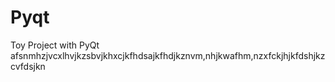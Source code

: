# Pyqt
Toy Project with PyQt
afsnmhzjvcxlhvjkzsbvjkhxcjkfhdsajkfhdjkznvm,nhjkwafhm,nzxfckjhjkfdshjkzcvfdsjkn